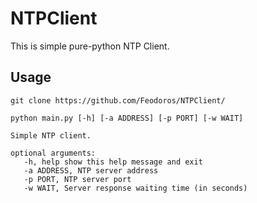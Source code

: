 # NTPClient
This is simple pure-python NTP Client. 
## Usage
`git clone https://github.com/Feodoros/NTPClient/`

 ```
 python main.py [-h] [-a ADDRESS] [-p PORT] [-w WAIT]
 
 Simple NTP client.
 
 optional arguments:
  	-h, help show this help message and exit
  	-a ADDRESS, NTP server address
  	-p PORT, NTP server port
  	-w WAIT, Server response waiting time (in seconds)
```


